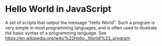 # Hello World in JavaScript

A set of scripts that output the message "Hello World". Such a program is very simple in most programming languages, and is often used to illustrate the basic syntax of a programming language. See https://en.wikipedia.org/wiki/%22Hello,_World!%22_program
